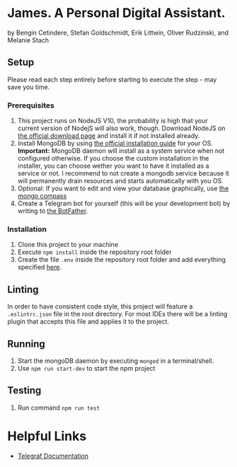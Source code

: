 # James. A Personal Digital Assistant.
by Bengin Cetindere, Stefan Goldschmidt, Erik Littwin, Oliver Rudzinski, and Melanie Stach

## Setup
Please read each step entirely before starting to execute the step - may save you time.

### Prerequisites
1. This project runs on NodeJS V10, the probability is high that your current version of NodejS will also work, though. Download NodeJS on [the official download page](https://nodejs.org/de/download/) and install it if not installed already.
2. Install MongoDB by using [the official installation guide](https://docs.mongodb.com/manual/administration/install-community/) for your OS. **Important:** MongoDB daemon will install as a system service when not configured otherwise. If you choose the custom installation in the installer, you can choose wether you want to have it installed as a service or not. I recommend to not create a mongodb service because it will permanently drain resources and starts automatically with you OS.
3. Optional: If you want to edit and view your database graphically, use [the mongo compass](https://www.mongodb.com/products/compass)
4. Create a Telegram bot for yourself (this will be your development bot) by writing to [the BotFather](https://core.telegram.org/bots#6-botfather).

### Installation
1. Clone this project to your machine
2. Execute `npm install` inside the repository root folder
3. Create the file `.env` inside the repository root folder and add everything specified [here](https://github.com/dhbw-stg-tinf17a/ase-pda-project/wiki/Environment-Variables-needed).

## Linting
In order to have consistent code style, this project will feature a `.eslintrc.json` file in the root directory. For most IDEs there will be a linting plugin that accepts this file and applies it to the project.

## Running
1. Start the mongoDB daemon by executing `mongod` in a terminal/shell.
2. Use `npm run start-dev` to start the npm project

## Testing
1. Run command `npm run test`

# Helpful Links
- [Telegraf Documentation](https://telegraf.js.org/)
